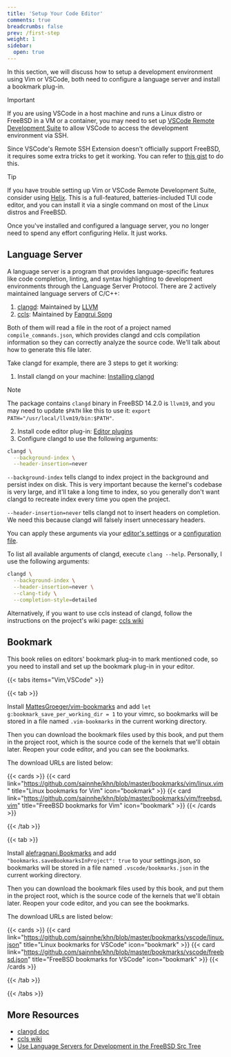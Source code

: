 ```yaml
---
title: 'Setup Your Code Editor'
comments: true
breadcrumbs: false
prev: /first-step
weight: 1
sidebar:
  open: true
---
```


In this section, we will discuss how to setup a development environment using Vim or VSCode, both need to configure a language server and install a bookmark plug-in.

> [!IMPORTANT]
> If you are using VSCode in a host machine and runs a Linux distro or FreeBSD in a VM or a container, you may need to set up [VSCode Remote Development Suite](https://code.visualstudio.com/docs/remote/remote-overview) to allow VSCode to access the development environment via SSH.
>
> Since VSCode's Remote SSH Extension doesn't officially support FreeBSD, it requires some extra tricks to get it working. You can refer to [this gist](https://gist.github.com/mateuszkwiatkowski/ce486d692b4cb18afc2c8c68dcfe8602) to do this.

> [!TIP]
> If you have trouble setting up Vim or VSCode Remote Development Suite, consider using [Helix](https://helix-editor.com/). This is a full-featured, batteries-included TUI code editor, and you can install it via a single command on most of the Linux distros and FreeBSD.
>
> Once you've installed and configured a language server, you no longer need to spend any effort configuring Helix. It just works.

## Language Server

A language server is a program that provides language-specific features like code completion, linting, and syntax highlighting to development environments through the Language Server Protocol. There are 2 actively maintained language servers of C/C++:

1. [clangd](https://clangd.llvm.org/): Maintained by [LLVM](https://llvm.org)
2. [ccls](https://github.com/MaskRay/ccls): Maintained by [Fangrui Song](https://github.com/MaskRay)

Both of them will read a file in the root of a project named `compile_commands.json`, which provides clangd and ccls compilation information so they can correctly analyze the source code. We'll talk about how to generate this file later.

Take clangd for example, there are 3 steps to get it working:

1. Install clangd on your machine: [Installing clangd](https://clangd.llvm.org/installation#installing-clangd)

> [!NOTE]
> The package contains `clangd` binary in FreeBSD 14.2.0 is `llvm19`, and you may need to update `$PATH` like this to use it: `export PATH="/usr/local/llvm19/bin:$PATH"`.

2. Install code editor plug-in: [Editor plugins](https://clangd.llvm.org/installation#editor-plugins)
3. Configure clangd to use the following arguments:

```sh
clangd \
  --background-index \
  --header-insertion=never
```

`--background-index` tells clangd to index project in the background and persist index on disk. This is very important because the kernel's codebase is very large, and it'll take a long time to index, so you generally don't want clangd to recreate index every time you open the project.

`--header-insertion=never` tells clangd not to insert headers on completion. We need this because clangd will falsely insert unnecessary headers.

You can apply these arguments via your [editor's settings](https://clangd.llvm.org/installation#editor-plugins) or a [configuration file](https://clangd.llvm.org/config#files).

To list all available arguments of clangd, execute `clang --help`. Personally, I use the following arguments:

```sh
clangd \
  --background-index \
  --header-insertion=never \
  --clang-tidy \
  --completion-style=detailed
```

Alternatively, if you want to use ccls instead of clangd, follow the instructions on the project's wiki page: [ccls wiki](https://github.com/MaskRay/ccls/wiki)

## Bookmark

This book relies on editors' bookmark plug-in to mark mentioned code, so you need to install and set up the bookmark plug-in in your editor.

{{< tabs items="Vim,VSCode" >}}

  {{< tab >}}

  Install [MattesGroeger/vim-bookmarks](https://github.com/MattesGroeger/vim-bookmarks) and add `let g:bookmark_save_per_working_dir = 1` to your vimrc, so bookmarks will be stored in a file named `.vim-bookmarks` in the current working directory.

  Then you can download the bookmark files used by this book, and put them in the project root, which is the source code of the kernels that we'll obtain later. Reopen your code editor, and you can see the bookmarks.

  The download URLs are listed below:

  {{< cards >}}
    {{< card link="https://github.com/sainnhe/khn/blob/master/bookmarks/vim/linux.vim" title="Linux bookmarks for Vim" icon="bookmark" >}}
    {{< card link="https://github.com/sainnhe/khn/blob/master/bookmarks/vim/freebsd.vim" title="FreeBSD bookmarks for Vim" icon="bookmark" >}}
  {{< /cards >}}

  {{< /tab >}}

  {{< tab >}}

  Install [alefragnani.Bookmarks](https://marketplace.visualstudio.com/items?itemName=alefragnani.Bookmarks) and add `"bookmarks.saveBookmarksInProject": true` to your settings.json, so bookmarks will be stored in a file named `.vscode/bookmarks.json` in the current working directory.

  Then you can download the bookmark files used by this book, and put them in the project root, which is the source code of the kernels that we'll obtain later. Reopen your code editor, and you can see the bookmarks.

  The download URLs are listed below:

  {{< cards >}}
    {{< card link="https://github.com/sainnhe/khn/blob/master/bookmarks/vscode/linux.json" title="Linux bookmarks for VSCode" icon="bookmark" >}}
    {{< card link="https://github.com/sainnhe/khn/blob/master/bookmarks/vscode/freebsd.json" title="FreeBSD bookmarks for VSCode" icon="bookmark" >}}
  {{< /cards >}}

  {{< /tab >}}

{{< /tabs >}}

## More Resources

- [clangd doc](https://clangd.llvm.org/)
- [ccls wiki](https://github.com/MaskRay/ccls/wiki)
- [Use Language Servers for Development in the FreeBSD Src Tree](https://docs.freebsd.org/en/articles/freebsd-src-lsp/)
